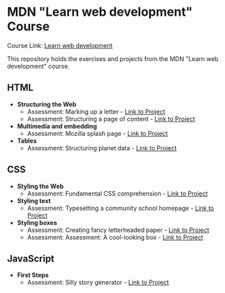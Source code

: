 # MDN "Learn web development" Course

Course Link: [Learn web development](https://developer.mozilla.org/en-US/docs/Learn)

This repository holds the exercises and projects from the MDN "Learn web development" course.

## HTML
- **Structuring the Web**
    - Assessment: Marking up a letter - [Link to Project](HTML/Assessment%2001%20-%20Marking%20up%20a%20letter)
    - Assessment: Structuring a page of content - [Link to Project](HTML/Assessment%2002%20-%20Structuring%20a%20page%20of%20content)
- **Multimedia and embedding**
    - Assessment: Mozilla splash page - [Link to Project](HTML/Assessment%2003%20-%20Mozilla%20splash%20page)
- **Tables**
    - Assessment: Structuring planet data - [Link to Project](HTML/Assessment%2004%20-%20Structuring%20planet%20data)

## CSS
- **Styling the Web**
    - Assessment: Fundamental CSS comprehension - [Link to Project](https://github.com/diva-D/MDN-learn-web-development/tree/master/CSS/Assessment%2001%20-%20Fundamental%20CSS%20comprehension)
- **Styling text**
    - Assessment: Typesetting a community school homepage - [Link to Project](https://github.com/diva-D/MDN-learn-web-development/tree/master/CSS/Assessment%2002%20-%20Typesetting%20a%20community%20school%20homepage)
- **Styling boxes**
    - Assessment: Creating fancy letterheaded paper - [Link to Project]()
    - Assessment: Assessment: A cool-looking box - [Link to Project]()

## JavaScript
- **First Steps**
    - Assessment: Silly story generator - [Link to Project](https://github.com/diva-D/MDN-learn-web-development/tree/master/CSS/Assessment%2001%20-%20Silly%20Story%20Generator)